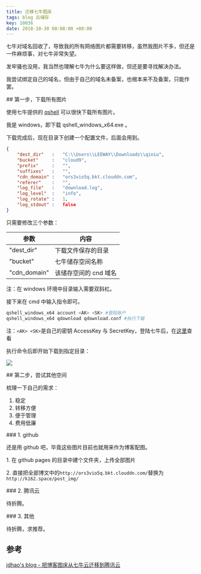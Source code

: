 ```yaml
---
title: 迁移七牛图床
tags: blog 云储存
key: 10036
date: 2018-10-30 00:08:00 +08:00
---
```


七牛对域名回收了，导致我的所有网络图片都需要转移，虽然我图片不多，但还是一件麻烦事，对七牛非常失望。

发牢骚也没用，我当然也理解七牛为什么要这样做，但还是要寻找解决办法。

我尝试绑定自己的域名，但由于自己的域名未备案，也根本来不及备案，只能作罢。

## 第一步，下载所有图片

使用七牛提供的 [qshell](https://developer.qiniu.com/kodo/tools/1302/qshell) 可以很快下载所有图片。

我是 windows，即下载 qshell_windows_x64.exe 。

下载完成后，现在目录下创建一个配置文件，后面会用到。

```json
{
    "dest_dir"   :   "C:\\Users\\LEEWAY\\Downloads\\qiniu",
    "bucket"     :   "cloud9",
    "prefix"     :   "",
    "suffixes"   :   "",
    "cdn_domain" :   "ors3vio5q.bkt.clouddn.com",
    "referer"    :   "",
    "log_file"   :   "download.log",
    "log_level"  :   "info",
    "log_rotate" :   1,
    "log_stdout" :   false
}
```
只需要修改三个参数：

| 参数  | 内容  |
| ------------ | ------------ |
| "dest_dir"  | 下载文件保存的目录  |
| "bucket"  |  七牛储存空间名称 |
| "cdn_domain"  | 该储存空间的 cnd 域名  |

注：在 windows 环境中目录输入需要双斜杠。

接下来在 cmd 中输入指令即可。

```bash
qshell_windows_x64 account <AK> <SK> #登陆账户
qshell_windows_x64 qdownload qdownload.conf #执行下载
```

注：`<AK> <SK>`是自己的密钥 AccessKey 与 SecretKey，登陆七牛后，在[这里](https://portal.qiniu.com/user/key)查看

执行命令后即开始下载到指定目录：

![](http://k162.space/post_img/18-10-30/723215881.png)

## 第二步，尝试其他空间

梳理一下自己的需求：

1. 稳定
1. 转移方便
2. 便于管理
3. 费用低廉

### 1. github

还是用 github 吧，毕竟这些图片目前也就用来作为博客配图。

1. 在 github pages 的目录中建个文件夹，上传全部图片

2. 直接把全部博文中的`http://ors3vio5q.bkt.clouddn.com/`替换为`http://k162.space/post_img/`

### 2. 腾讯云

待折腾。

### 3. 其他

待折腾，求推荐。

## 参考

[jdhao's blog - 把博客图床从七牛云迁移到腾讯云](https://jdhao.github.io/2018/10/20/qiuniu_migrate_to_tencent_cos/)
